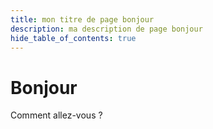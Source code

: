 ```yaml
---
title: mon titre de page bonjour
description: ma description de page bonjour
hide_table_of_contents: true
---
```


# Bonjour

Comment allez-vous ?